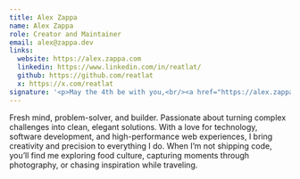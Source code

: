 ```yaml
---
title: Alex Zappa
name: Alex Zappa
role: Creator and Maintainer
email: alex@zappa.dev
links:
  website: https://alex.zappa.com
  linkedin: https://www.linkedin.com/in/reatlat/
  github: https://github.com/reatlat
  x: https://x.com/reatlat
signature: '<p>May the 4th be with you,<br/><a href="https://alex.zappa.dev?utm_source=freshjuice">Alex</a></p>'
---
```


Fresh mind, problem-solver, and builder. Passionate about turning complex challenges into clean, elegant solutions. With a love for technology, software development, and high-performance web experiences, I bring creativity and precision to everything I do. When I’m not shipping code, you’ll find me exploring food culture, capturing moments through photography, or chasing inspiration while traveling.
